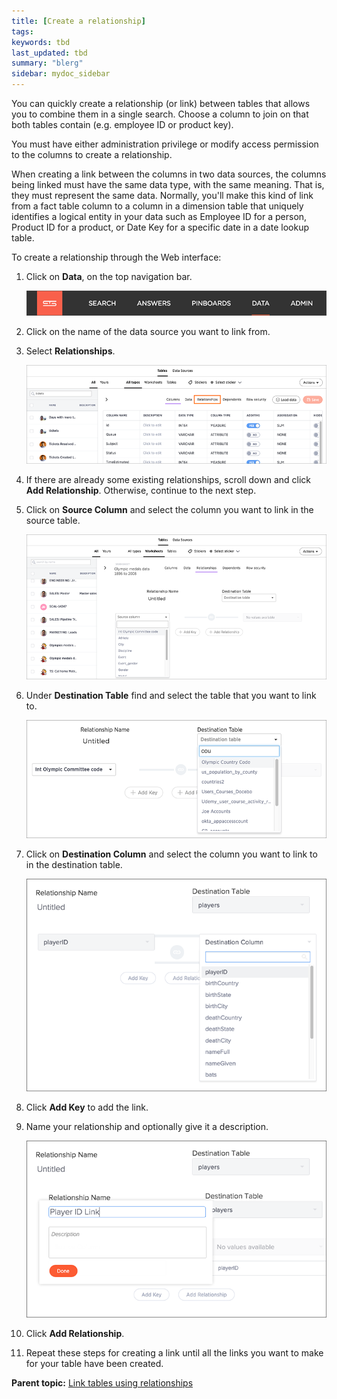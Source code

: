 ```yaml
---
title: [Create a relationship]
tags: 
keywords: tbd
last_updated: tbd
summary: "blerg"
sidebar: mydoc_sidebar
---
```

You can quickly create a relationship (or link) between tables that allows you to combine them in a single search. Choose a column to join on that both tables contain (e.g. employee ID or product key).

You must have either administration privilege or modify access permission to the columns to create a relationship.

When creating a link between the columns in two data sources, the columns being linked must have the same data type, with the same meaning. That is, they must represent the same data. Normally, you'll make this kind of link from a fact table column to a column in a dimension table that uniquely identifies a logical entity in your data such as Employee ID for a person, Product ID for a product, or Date Key for a specific date in a date lookup table.

To create a relationship through the Web interface:

1.   Click on **Data**, on the top navigation bar.

     ![](../../shared/conrefs/../../images/data_icon.png "Data")

2.   Click on the name of the data source you want to link from.
3.  Select **Relationships**.

     ![](../../shared/conrefs/../../images/select_relationships.png "Select Relationships")

4.   If there are already some existing relationships, scroll down and click **Add Relationship**. Otherwise, continue to the next step.
5.   Click on **Source Column** and select the column you want to link in the source table.

     ![](../../images/create_relationship_2.png "Select a Source Column")

6.   Under **Destination Table** find and select the table that you want to link to.

     ![](../../images/create_relationship_3.png "Find and select a Destination Table")

7.   Click on **Destination Column** and select the column you want to link to in the destination table.

     ![](../../images/create_relationship_4.png "Select the Destination Column")

8.   Click **Add Key** to add the link.
9.   Name your relationship and optionally give it a description.

     ![](../../images/create_relationship_5.png "Name the Relationship")

10.  Click **Add Relationship**.
11.  Repeat these steps for creating a link until all the links you want to make for your table have been created.

**Parent topic:** [Link tables using relationships](../../admin/data_modeling/about_relationships.html)
